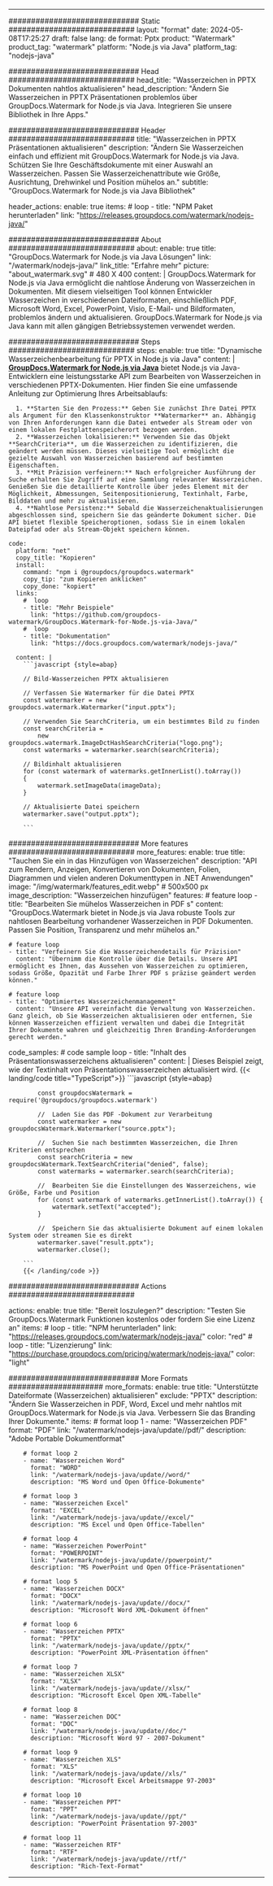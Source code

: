 
---
############################# Static ############################
layout: "format"
date:  2024-05-08T17:25:27
draft: false
lang: de
format: Pptx
product: "Watermark"
product_tag: "watermark"
platform: "Node.js via Java"
platform_tag: "nodejs-java"

############################# Head ############################
head_title: "Wasserzeichen in PPTX Dokumenten nahtlos aktualisieren"
head_description: "Ändern Sie Wasserzeichen in PPTX Präsentationen problemlos über GroupDocs.Watermark for Node.js via Java. Integrieren Sie unsere Bibliothek in Ihre Apps."

############################# Header ############################
title: "Wasserzeichen in PPTX Präsentationen aktualisieren" 
description: "Ändern Sie Wasserzeichen einfach und effizient mit GroupDocs.Watermark for Node.js via Java. Schützen Sie Ihre Geschäftsdokumente mit einer Auswahl an Wasserzeichen. Passen Sie Wasserzeichenattribute wie Größe, Ausrichtung, Drehwinkel und Position mühelos an."
subtitle: "GroupDocs.Watermark for Node.js via Java Bibliothek" 

header_actions:
  enable: true
  items:
    #  loop
    - title: "NPM Paket herunterladen"
      link: "https://releases.groupdocs.com/watermark/nodejs-java/"
      
############################# About ############################
about:
    enable: true
    title: "GroupDocs.Watermark for Node.js via Java Lösungen"
    link: "/watermark/nodejs-java/"
    link_title: "Erfahre mehr"
    picture: "about_watermark.svg" # 480 X 400
    content: |
       GroupDocs.Watermark for Node.js via Java ermöglicht die nahtlose Änderung von Wasserzeichen in Dokumenten. Mit diesem vielseitigen Tool können Entwickler Wasserzeichen in verschiedenen Dateiformaten, einschließlich PDF, Microsoft Word, Excel, PowerPoint, Visio, E-Mail- und Bildformaten, problemlos ändern und aktualisieren. GroupDocs.Watermark for Node.js via Java kann mit allen gängigen Betriebssystemen verwendet werden.

############################# Steps ############################
steps:
    enable: true
    title: "Dynamische Wasserzeichenbearbeitung für PPTX in Node.js via Java"
    content: |
      **[GroupDocs.Watermark for Node.js via Java](https://products.groupdocs.com/watermark/nodejs-java/)** bietet Node.js via Java-Entwicklern eine leistungsstarke API zum Bearbeiten von Wasserzeichen in verschiedenen PPTX-Dokumenten. Hier finden Sie eine umfassende Anleitung zur Optimierung Ihres Arbeitsablaufs:
      
      1. **Starten Sie den Prozess:** Geben Sie zunächst Ihre Datei PPTX als Argument für den Klassenkonstruktor **Watermarker** an. Abhängig von Ihren Anforderungen kann die Datei entweder als Stream oder von einem lokalen Festplattenspeicherort bezogen werden.
      2. **Wasserzeichen lokalisieren:** Verwenden Sie das Objekt **SearchCriteria**, um die Wasserzeichen zu identifizieren, die geändert werden müssen. Dieses vielseitige Tool ermöglicht die gezielte Auswahl von Wasserzeichen basierend auf bestimmten Eigenschaften.
      3. **Mit Präzision verfeinern:** Nach erfolgreicher Ausführung der Suche erhalten Sie Zugriff auf eine Sammlung relevanter Wasserzeichen. Genießen Sie die detaillierte Kontrolle über jedes Element mit der Möglichkeit, Abmessungen, Seitenpositionierung, Textinhalt, Farbe, Bilddaten und mehr zu aktualisieren.
      4. **Nahtlose Persistenz:** Sobald die Wasserzeichenaktualisierungen abgeschlossen sind, speichern Sie das geänderte Dokument sicher. Die API bietet flexible Speicheroptionen, sodass Sie in einem lokalen Dateipfad oder als Stream-Objekt speichern können.
   
    code:
      platform: "net"
      copy_title: "Kopieren"
      install:
        command: "npm i @groupdocs/groupdocs.watermark"
        copy_tip: "zum Kopieren anklicken"
        copy_done: "kopiert"
      links:
        #  loop
        - title: "Mehr Beispiele"
          link: "https://github.com/groupdocs-watermark/GroupDocs.Watermark-for-Node.js-via-Java/"
        #  loop
        - title: "Dokumentation"
          link: "https://docs.groupdocs.com/watermark/nodejs-java/"
          
      content: |
        ```javascript {style=abap}

        // Bild-Wasserzeichen PPTX aktualisieren

        // Verfassen Sie Watermarker für die Datei PPTX
        const watermarker = new groupdocs.watermark.Watermarker("input.pptx");

        // Verwenden Sie SearchCriteria, um ein bestimmtes Bild zu finden
        const searchCriteria = 
            new groupdocs.watermark.ImageDctHashSearchCriteria("logo.png");
        const watermarks = watermarker.search(searchCriteria);
        
        // Bildinhalt aktualisieren
        for (const watermark of watermarks.getInnerList().toArray())
        {
            watermark.setImageData(imageData);
        }

        // Aktualisierte Datei speichern
        watermarker.save("output.pptx");
        
        ```            

############################# More features ############################
more_features:
  enable: true
  title: "Tauchen Sie ein in das Hinzufügen von Wasserzeichen"
  description: "API zum Rendern, Anzeigen, Konvertieren von Dokumenten, Folien, Diagrammen und vielen anderen Dokumenttypen in .NET Anwendungen"
  image: "/img/watermark/features_edit.webp" # 500x500 px
  image_description: "Wasserzeichen hinzufügen"
  features:
    # feature loop
    - title: "Bearbeiten Sie mühelos Wasserzeichen in PDF s"
      content: "GroupDocs.Watermark bietet in Node.js via Java robuste Tools zur nahtlosen Bearbeitung vorhandener Wasserzeichen in PDF Dokumenten. Passen Sie Position, Transparenz und mehr mühelos an."

    # feature loop
    - title: "Verfeinern Sie die Wasserzeichendetails für Präzision"
      content: "Übernimm die Kontrolle über die Details. Unsere API ermöglicht es Ihnen, das Aussehen von Wasserzeichen zu optimieren, sodass Größe, Opazität und Farbe Ihrer PDF s präzise geändert werden können."

    # feature loop
    - title: "Optimiertes Wasserzeichenmanagement"
      content: "Unsere API vereinfacht die Verwaltung von Wasserzeichen. Ganz gleich, ob Sie Wasserzeichen aktualisieren oder entfernen, Sie können Wasserzeichen effizient verwalten und dabei die Integrität Ihrer Dokumente wahren und gleichzeitig Ihren Branding-Anforderungen gerecht werden."
      
  code_samples:
    # code sample loop
    - title: "Inhalt des Präsentationswasserzeichens aktualisieren"
      content: |
        Dieses Beispiel zeigt, wie der Textinhalt von Präsentationswasserzeichen aktualisiert wird.
        {{< landing/code title="TypeScript">}}
        ```javascript {style=abap}
        
            const groupdocsWatermark = require('@groupdocs/groupdocs.watermark')

            //  Laden Sie das PDF -Dokument zur Verarbeitung
            const watermarker = new groupdocsWatermark.Watermarker("source.pptx");

            //  Suchen Sie nach bestimmten Wasserzeichen, die Ihren Kriterien entsprechen
            const searchCriteria = new groupdocsWatermark.TextSearchCriteria("denied", false);
            const watermarks = watermarker.search(searchCriteria);
  
            //  Bearbeiten Sie die Einstellungen des Wasserzeichens, wie Größe, Farbe und Position
            for (const watermark of watermarks.getInnerList().toArray()) {
                watermark.setText("accepted");
            }

            //  Speichern Sie das aktualisierte Dokument auf einem lokalen System oder streamen Sie es direkt
            watermarker.save("result.pptx");
            watermarker.close();

        ```
        {{< /landing/code >}}


############################# Actions ############################

actions:
  enable: true
  title: "Bereit loszulegen?"
  description: "Testen Sie GroupDocs.Watermark Funktionen kostenlos oder fordern Sie eine Lizenz an"
  items:
    #  loop
    - title: "NPM herunterladen"
      link: "https://releases.groupdocs.com/watermark/nodejs-java/"
      color: "red"
        #  loop
    - title: "Lizenzierung"
      link: "https://purchase.groupdocs.com/pricing/watermark/nodejs-java/"
      color: "light"


############################# More Formats #####################
more_formats:
    enable: true
    title: "Unterstützte Dateiformate (Wasserzeichen) aktualisieren"
    exclude: "PPTX"
    description: "Ändern Sie Wasserzeichen in PDF, Word, Excel und mehr nahtlos mit GroupDocs.Watermark for Node.js via Java. Verbessern Sie das Branding Ihrer Dokumente."
    items: 
        # format loop 1
        - name: "Wasserzeichen PDF"
          format: "PDF"
          link: "/watermark/nodejs-java/update//pdf/"
          description: "Adobe Portable Dokumentformat"

        # format loop 2
        - name: "Wasserzeichen Word"
          format: "WORD"
          link: "/watermark/nodejs-java/update//word/"
          description: "MS Word und Open Office-Dokumente"
          
        # format loop 3
        - name: "Wasserzeichen Excel"
          format: "EXCEL"
          link: "/watermark/nodejs-java/update//excel/"
          description: "MS Excel und Open Office-Tabellen"

        # format loop 4
        - name: "Wasserzeichen PowerPoint"
          format: "POWERPOINT"
          link: "/watermark/nodejs-java/update//powerpoint/"
          description: "MS PowerPoint und Open Office-Präsentationen"

        # format loop 5
        - name: "Wasserzeichen DOCX"
          format: "DOCX"
          link: "/watermark/nodejs-java/update//docx/"
          description: "Microsoft Word XML-Dokument öffnen"
          
        # format loop 6
        - name: "Wasserzeichen PPTX"
          format: "PPTX"
          link: "/watermark/nodejs-java/update//pptx/"
          description: "PowerPoint XML-Präsentation öffnen"
          
        # format loop 7
        - name: "Wasserzeichen XLSX"
          format: "XLSX"
          link: "/watermark/nodejs-java/update//xlsx/"
          description: "Microsoft Excel Open XML-Tabelle"

        # format loop 8
        - name: "Wasserzeichen DOC"
          format: "DOC"
          link: "/watermark/nodejs-java/update//doc/"
          description: "Microsoft Word 97 - 2007-Dokument"

        # format loop 9
        - name: "Wasserzeichen XLS"
          format: "XLS"
          link: "/watermark/nodejs-java/update//xls/"
          description: "Microsoft Excel Arbeitsmappe 97-2003"

        # format loop 10
        - name: "Wasserzeichen PPT"
          format: "PPT"
          link: "/watermark/nodejs-java/update//ppt/"
          description: "PowerPoint Präsentation 97-2003"

        # format loop 11
        - name: "Wasserzeichen RTF"
          format: "RTF"
          link: "/watermark/nodejs-java/update//rtf/"
          description: "Rich-Text-Format"

---
